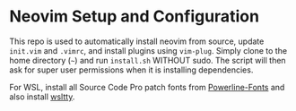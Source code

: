 # Neovim Setup and Configuration

This repo is used to automatically install neovim from source, update `init.vim` and `.vimrc`, and install plugins using `vim-plug`. Simply clone to the home directory (`~`) and run `install.sh` WITHOUT sudo. The script will then ask for super user permissions when it is installing dependencies.

For WSL, install all Source Code Pro patch fonts from [Powerline-Fonts](https://github.com/powerline/fonts/tree/master/SourceCodePro) and also install [wsltty](https://github.com/mintty/wsltty).
